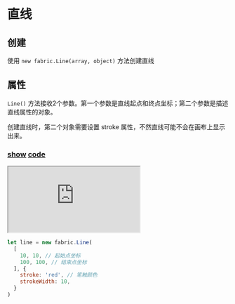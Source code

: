 # 直线

## 创建

使用 `new fabric.Line(array, object)` 方法创建直线

## 属性

`Line()` 方法接收2个参数。第一个参数是直线起点和终点坐标；第二个参数是描述直线属性的对象。

创建直线时，第二个对象需要设置 stroke 属性，不然直线可能不会在画布上显示出来。

### [**show**](https://zhuanwan.github.io/web/fabric/基础图形/直线1)  [**code**](https://github.com/zhuanwan/web/blob/mater/src/pages/fabric/基础图形/直线1.jsx)
<iframe class="custom-iframe" src="https://zhuanwan.github.io/web/fabric/基础图形/直线1">  
 </iframe>

<br />

```js
let line = new fabric.Line(
  [
    10, 10, // 起始点坐标
    100, 100, // 结束点坐标
  ], {
    stroke: 'red', // 笔触颜色
    strokeWidth: 10,
  }
)
```
